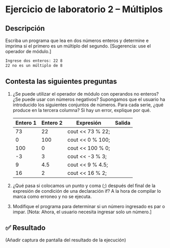 # Ejercicio de laboratorio 2 – Múltiplos

## Descripción

Escriba un programa que lea en dos números enteros y determine e imprima si el primero es un múltiplo del segundo. [Sugerencia: use el operador de módulo.]

```cmd
Ingrese dos enteros: 22 8
22 no es un múltiplo de 8
```

## Contesta las siguientes preguntas

1. ¿Se puede utilizar el operador de módulo con operandos no enteros? ¿Se puede usar con números negativos? Supongamos que el usuario ha introducido los siguientes conjuntos de números. Para cada serie, ¿qué produce en la tercera columna? Si hay un error, explique por qué.

   | Entero 1 | Entero 2 | Expresión        | Salida |
   | -------- | -------- | ---------------- | ------ |
   | 73       | 22       | cout << 73 % 22; |        |
   | 0        | 100      | cout << 0 % 100; |        |
   | 100      | 0        | cout << 100 % 0; |        |
   | -3       | 3        | cout << -3 % 3;  |        |
   | 9        | 4.5      | cout << 9 % 4.5; |        |
   | 16       | 2        | cout << 16 % 2;  |        |

2. ¿Qué pasa si colocamos un punto y coma (;) después del final de la expresión de condición de una declaración if? A la hora de compilar lo marca como erroneo y no se ejecuta.

3. Modifique el programa para determinar si un número ingresado es par o impar. [Nota: Ahora, el usuario necesita ingresar solo un número.]

## ✅ Resultado

(Añadir captura de pantalla del resultado de la ejecución)
